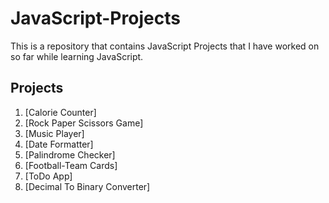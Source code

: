 # JavaScript-Projects

This is a repository that contains JavaScript Projects that I have worked on so far while learning JavaScript.

## Projects

1. [Calorie Counter]
   <img >
2. [Rock Paper Scissors Game]
3. [Music Player]
4. [Date Formatter]
5. [Palindrome Checker]
6. [Football-Team Cards]
7. [ToDo App]
8. [Decimal To Binary Converter]
